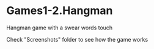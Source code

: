 # Games1-2.Hangman
Hangman game with a swear words touch

Check "Screenshots" folder to see how the game works
